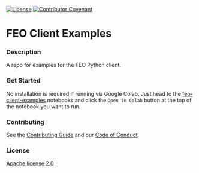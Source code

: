 [![License][license badge]][license]
[![Contributor Covenant][contributor covenant badge]][code of conduct]

[code of conduct]: https://github.com/transition-zero/feo-client-examples/blob/main/CODE-OF-CONDUCT.md
[contributor covenant badge]: https://img.shields.io/badge/Contributor%20Covenant-2.1-4baaaa.svg
[license badge]: https://img.shields.io/badge/License-Apache_2.0-blue.svg
[license]: https://opensource.org/licenses/Apache-2.0
<!-- badges-end -->



# FEO Client Examples

### Description

A repo for examples for the FEO Python client.

### Get Started

No installation is required if running via Google Colab. Just head to the [feo-client-examples](feo-client-examples) notebooks
and click the `Open in Colab` button at the top of the notebook you want to run.

### Contributing

See the [Contributing Guide](CONTRIBUTING.md) and our [Code of Conduct](CODE-OF-CONDUCT.md).

### License

[Apache license 2.0](LICENSE)
